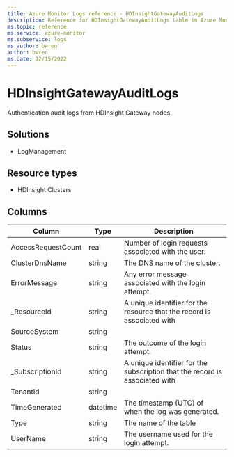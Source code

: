 ```yaml
---
title: Azure Monitor Logs reference - HDInsightGatewayAuditLogs
description: Reference for HDInsightGatewayAuditLogs table in Azure Monitor Logs.
ms.topic: reference
ms.service: azure-monitor
ms.subservice: logs
ms.author: bwren
author: bwren
ms.date: 12/15/2022
---
```


# HDInsightGatewayAuditLogs

 Authentication audit logs from HDInsight Gateway nodes.

## Solutions

- LogManagement
## Resource types

- HDInsight Clusters




## Columns

| Column | Type | Description |
| --- | --- | --- |
| AccessRequestCount | real | Number of login requests associated with the user. |
| ClusterDnsName | string | The DNS name of the cluster. |
| ErrorMessage | string | Any error message associated with the login attempt. |
| _ResourceId | string | A unique identifier for the resource that the record is associated with |
| SourceSystem | string |  |
| Status | string | The outcome of the login attempt. |
| _SubscriptionId | string | A unique identifier for the subscription that the record is associated with |
| TenantId | string |  |
| TimeGenerated | datetime | The timestamp (UTC) of when the log was generated. |
| Type | string | The name of the table |
| UserName | string | The username used for the login attempt. |
